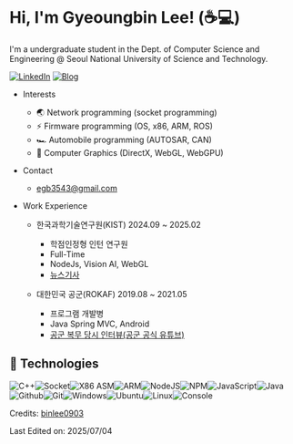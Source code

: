 # Hi, I'm Gyeoungbin Lee! (☕💻)

I'm a undergraduate student in the Dept. of Computer Science and Engineering @ Seoul National University of Science and Technology.

 [![LinkedIn](https://img.shields.io/badge/linkedin-%230077B5.svg?&style=for-the-badge&logo=linkedin&logoColor=white)](https://www.linkedin.com/in/gyeoungbin-lee-90baba250/) [![Blog](https://img.shields.io/badge/DEV-%23000000.svg?&style=for-the-badge&logo=dev.to&logoColor=white)](https://www.binlee-blog.com)

- Interests
    - 🌏 Network programming (socket programming)
    - ⚡ Firmware programming (OS, x86, ARM, ROS)
	- 🏎️ Automobile programming (AUTOSAR, CAN)
    - 👾 Computer Graphics (DirectX, WebGL, WebGPU)

- Contact
	- egb3543@gmail.com

- Work Experience
	- 한국과학기술연구원(KIST) 2024.09 ~ 2025.02
		- 학점인정형 인턴 연구원
		- Full-Time
		- NodeJs, Vision AI, WebGL
		- <a href="https://www.dt.co.kr/contents.html?article_no=2025010602101031076001&ref=naver" target="_blank">뉴스기사</a>

	- 대한민국 공군(ROKAF) 2019.08 ~ 2021.05
		- 프로그램 개발병
		- Java Spring MVC, Android
		- [공군 복무 당시 인터뷰(공군 공식 유튜브)](https://youtu.be/NCjTnUAipWw?si=KeZuvn-KmHVwU1JW)

## :wrench: Technologies

![C++](https://img.icons8.com/?size=30&id=40669&format=png&color=000000)![Socket](https://img.icons8.com/?size=30&id=13569&format=png&color=000000)![X86 ASM](https://img.icons8.com/?size=30&id=gVK745a4Vaur&format=png&color=000000)![ARM](https://img.icons8.com/?size=30&id=tD8gGypEfqaX&format=png&color=000000)![NodeJS](https://img.icons8.com/color/30/nodejs.png)![NPM](https://img.icons8.com/color/30/npm.png)![JavaScript](https://img.icons8.com/color/30/javascript.png)![Java](https://img.icons8.com/?size=30&id=Pd2x9GWu9ovX&format=png&color=000000)![Github](https://img.icons8.com/material-outlined/30/github.png)![Git](https://img.icons8.com/color/30/git.png)![Windows](https://img.icons8.com/color/30/windows-10.png)![Ubuntu](https://img.icons8.com/color/30/ubuntu--v1.png)![Linux](https://img.icons8.com/color/30/linux.png)![Console](https://img.icons8.com/color/30/console.png)

Credits: [binlee0903](https://github.com/binlee0903)

Last Edited on: 2025/07/04